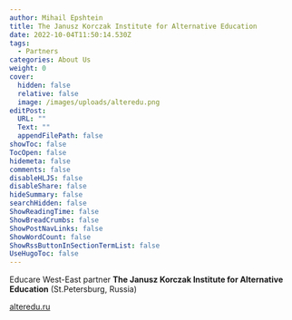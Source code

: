 ```yaml
---
author: Mihail Epshtein
title: The Janusz Korczak Institute for Alternative Education
date: 2022-10-04T11:50:14.530Z
tags:
  - Partners
categories: About Us
weight: 0
cover:
  hidden: false
  relative: false
  image: /images/uploads/alteredu.png
editPost:
  URL: ""
  Text: ""
  appendFilePath: false
showToc: false
TocOpen: false
hidemeta: false
comments: false
disableHLJS: false
disableShare: false
hideSummary: false
searchHidden: false
ShowReadingTime: false
ShowBreadCrumbs: false
ShowPostNavLinks: false
ShowWordCount: false
ShowRssButtonInSectionTermList: false
UseHugoToc: false
---
```

E﻿ducare West-East partner **The Janusz Korczak Institute for Alternative Education** (St.Petersburg, Russia)

[alteredu.ru](https://alteredu.ru)